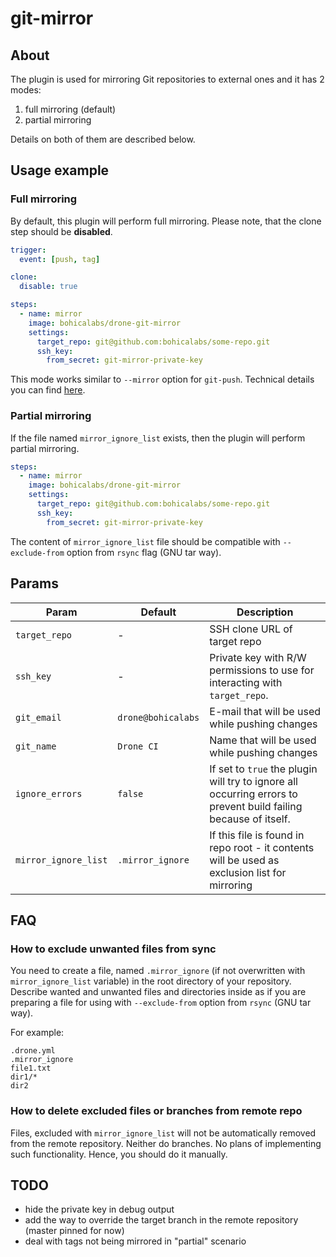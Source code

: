 # git-mirror

## About

The plugin is used for mirroring Git repositories to external ones and it has 2 modes:

1. full mirroring (default)
1. partial mirroring

Details on both of them are described below.

## Usage example

### Full mirroring

By default, this plugin will perform full mirroring. Please note, that the clone step should be **disabled**.

``` yaml
trigger:
  event: [push, tag]

clone:
  disable: true

steps:
  - name: mirror
    image: bohicalabs/drone-git-mirror
    settings:
      target_repo: git@github.com:bohicalabs/some-repo.git
      ssh_key:
        from_secret: git-mirror-private-key
```

This mode works similar to `--mirror` option for `git-push`. Technical details you can find [here](entrypoint.sh#L83-L88).

### Partial mirroring

If the file named `mirror_ignore_list` exists, then the plugin will perform partial mirroring.

``` yaml
steps:
  - name: mirror
    image: bohicalabs/drone-git-mirror
    settings:
      target_repo: git@github.com:bohicalabs/some-repo.git
      ssh_key:
        from_secret: git-mirror-private-key
```

The content of `mirror_ignore_list` file should be compatible with `--exclude-from` option from `rsync` flag (GNU tar way).

## Params

| Param | Default | Description |
| -------- | -------- | -------- |
| `target_repo` | - | SSH clone URL of target repo |
| `ssh_key` | - | Private key with R/W permissions to use for interacting with `target_repo`. |
| `git_email` | `drone@bohicalabs` | E-mail that will be used while pushing changes |
| `git_name` | `Drone CI` | Name that will be used while pushing changes |
| `ignore_errors` | `false` | If set to `true` the plugin will try to ignore all occurring errors to prevent build failing because of itself. |
| `mirror_ignore_list` | `.mirror_ignore` | If this file is found in repo root - it contents will be used as exclusion list for mirroring |

## FAQ

### How to exclude unwanted files from sync

You need to create a file, named `.mirror_ignore` (if not overwritten with `mirror_ignore_list` variable) in the root directory of your repository. Describe wanted and unwanted files and directories inside as if you are preparing a file for using with `--exclude-from` option from `rsync` (GNU tar way).

For example:

``` plaintext
.drone.yml
.mirror_ignore
file1.txt
dir1/*
dir2
```

### How to delete excluded files or branches from remote repo

Files, excluded with `mirror_ignore_list` will not be automatically removed from the remote repository. Neither do branches. No plans of implementing such functionality. Hence, you should do it manually.

## TODO

- hide the private key in debug output
- add the way to override the target branch in the remote repository (master pinned for now)
- deal with tags not being mirrored in "partial" scenario
